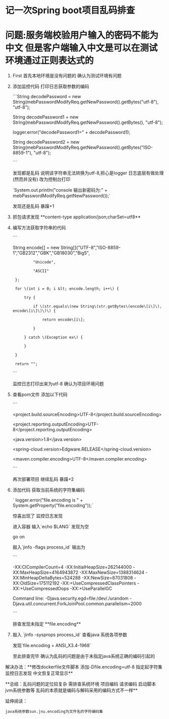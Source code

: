 # 记一次Spring boot项目乱码排查

# 问题:服务端校验用户输入的密码不能为中文 但是客户端输入中文是可以在测试环境通过正则表达式的

1. First 首先本地环境是没有问题的 确认为测试环境有问题

1. 添加监控代码 打印日志获取参数的编码

   \`\`\`String decodePassword = new String\(mebPasswordModifyReq.getNewPassword\(\).getBytes\("utf-8"\), "utf-8"\);

   String decodePassword1 = new String\(mebPasswordModifyReq.getNewPassword\(\).getBytes\(\), "utf-8"\);

   logger.error\("decodePassword1=" + decodePassword1\);

   String decodePassword2 = new String\(mebPasswordModifyReq.getNewPassword\(\).getBytes\("ISO-8859-1"\), "utf-8"\);

   \`\`\`

   发现都是乱码 说明该字符串无法转换为utf-8,担心是logger 日志底层有做处理\(然而并没有\) 改为控制台打印

   \`System.out.println\("console 输出新密码为:" + mebPasswordModifyReq.getNewPassword\(\)\);\`

   发现还是乱码 暴躁+1

1. 抓包请求发现 \*\*content-type application/json;charSet=utf8\*\*

1. 编写方法获取字符串的代码

   \`\`\`

   String encode\[\] = new String\[\]{"UTF-8","ISO-8859-1","GB2312","GBK","GB18030","Big5",

   ```
            "Unicode",

            "ASCII"

    };

    for \(int i = 0; i &lt; encode.length; i++\) {

        try {

            if \(str.equals\(new String\(str.getBytes\(encode\[i\]\), encode\[i\]\)\)\) {

                return encode\[i\];

            }

        } catch \(Exception ex\) {

        }

    }

    return "";
   ```

   \`\`\`

   监控日志打印出来为utf-8 确认为项目环境问题

1. 查看pom文件 添加以下代码

   \`\`\`

   &lt;project.build.sourceEncoding&gt;UTF-8&lt;/project.build.sourceEncoding&gt;

   &lt;project.reporting.outputEncoding&gt;UTF-8&lt;/project.reporting.outputEncoding&gt;

   &lt;java.version&gt;1.8&lt;/java.version&gt;

   &lt;spring-cloud.version&gt;Edgware.RELEASE&lt;/spring-cloud.version&gt;

   &lt;maven.compiler.encoding&gt;UTF-8&lt;/maven.compiler.encoding&gt;

   \`\`\`

   再次部署项目 继续乱码 暴躁+2

1. 添加代码 获取当前系统的字符集编码

   \` logger.error\("file.encoding is " + System.getProperty\("file.encoding"\)\);\`

   惊喜出现了 监控日志发现

   进入容器 输入\`echo $LANG\` 发现为空

   go on

   敲入\`jinfo -flags process\_id\` 输出为

   \`\`\`

   -XX:CICompilerCount=4 -XX:InitialHeapSize=262144000 -XX:MaxHeapSize=4164943872 -XX:MaxNewSize=1388314624 -XX:MinHeapDeltaBytes=524288 -XX:NewSize=87031808 -XX:OldSize=175112192 -XX:+UseCompressedClassPointers -XX:+UseCompressedOops -XX:+UseParallelGC

   Command line:  -Djava.security.egd=file:/dev/./urandom  -Djava.util.concurrent.ForkJoinPool.common.parallelism=2000

   \`\`\`

   排查发现未指定 \*\*file.encoding\*\*

1. 敲入 \`jinfo -sysprops process\_id\` 查看java 系统各项参数

   发现\`file.encoding = ANSI\_X3.4-1968\`

   至此排查完毕 确认为乱码的问题是由于未指定java系统正确的编码引起的

解决办法：\*\*修改dockerfile文件脚本 添加-Dfile.encoding=utf-8 指定起字符集监控日志发现 中文恢复正常显示\*\*

\*\*总结：乱码问题的定位较复杂 需排查系统环境 项目编码 请求编码 启动脚本 jvm系统参数等 乱码的本质就是编码与解码采用的编码方式不一样\*\*

延伸阅读：

```
java系统参数sun.jnu.encoding为文件名的字符编码集
```



